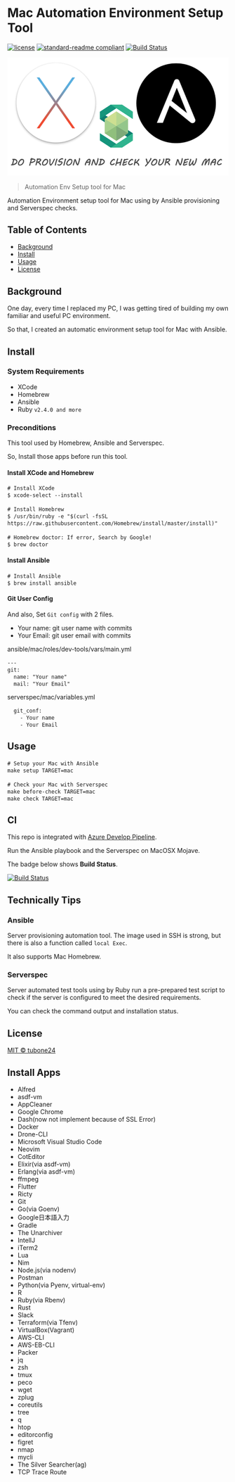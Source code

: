 # Mac Automation Environment Setup Tool

[![license](https://img.shields.io/github/license/tubone24/mac-auto-setup.svg)](LICENSE)
[![standard-readme compliant](https://img.shields.io/badge/readme%20style-standard-brightgreen.svg?style=flat-square)](https://github.com/RichardLitt/standard-readme)
[![Build Status](https://dev.azure.com/meitantei-conan/mac-auto-setup/_apis/build/status/tubone24.mac-auto-setup?branchName=master)](https://dev.azure.com/meitantei-conan/mac-auto-setup/_build/latest?definitionId=2&branchName=master)

![header](docs/images/header.png)

> Automation Env Setup tool for Mac

Automation Environment setup tool for Mac using by Ansible provisioning and Serverspec checks.

## Table of Contents

- [Background](#background)
- [Install](#install)
- [Usage](#usage)
- [License](#license)

## Background

One day, every time I replaced my PC, I was getting tired of building my own familiar and useful PC environment.

So that, I created an automatic environment setup tool for Mac with Ansible.


## Install

### System Requirements

- XCode
- Homebrew
- Ansible
- Ruby `v2.4.0 and more`

### Preconditions

This tool used by Homebrew, Ansible and Serverspec.

So, Install those apps before run this tool.

#### Install XCode and Homebrew

```
# Install XCode
$ xcode-select --install

# Install Homebrew
$ /usr/bin/ruby -e "$(curl -fsSL https://raw.githubusercontent.com/Homebrew/install/master/install)"

# Homebrew doctor: If error, Search by Google!
$ brew doctor
```

#### Install Ansible

```
# Install Ansible
$ brew install ansible
```

#### Git User Config

And also, Set `Git config` with 2 files.

- Your name: git user name with commits
- Your Email: git user email with commits

ansible/mac/roles/dev-tools/vars/main.yml
```
---
git:
  name: "Your name"
  mail: "Your Email"
```

serverspec/mac/variables.yml
```
  git_conf:
    - Your name
    - Your Email
```

## Usage

```
# Setup your Mac with Ansible
make setup TARGET=mac

# Check your Mac with Serverspec
make before-check TARGET=mac
make check TARGET=mac
```

## CI

This repo is integrated with [Azure Develop Pipeline](https://dev.azure.com/meitantei-conan/mac-auto-setup/_build?definitionId=2&_a=summary).

Run the Ansible playbook and the Serverspec on MacOSX Mojave.

The badge below shows **Build Status**.

[![Build Status](https://dev.azure.com/meitantei-conan/mac-auto-setup/_apis/build/status/tubone24.mac-auto-setup?branchName=master)](https://dev.azure.com/meitantei-conan/mac-auto-setup/_build/latest?definitionId=2&branchName=master)

## Technically Tips

### Ansible

Server provisioning automation tool. The image used in SSH is strong, but there is also a function called `local Exec`.

It also supports Mac Homebrew.

### Serverspec

Server automated test tools using by Ruby run a pre-prepared test script to check if the server is configured to meet the desired requirements.

You can check the command output and installation status.

## License

[MIT © tubone24](LICENSE)

## Install Apps
- Alfred
- asdf-vm
- AppCleaner
- Google Chrome
- Dash(now not implement because of SSL Error)
- Docker
- Drone-CLI
- Microsoft Visual Studio Code
- Neovim
- CotEditor
- Elixir(via asdf-vm)
- Erlang(via asdf-vm)
- ffmpeg
- Flutter
- Ricty
- Git
- Go(via Goenv)
- Google日本語入力
- Gradle
- The Unarchiver
- IntellJ
- iTerm2
- Lua
- Nim
- Node.js(via nodenv)
- Postman
- Python(via Pyenv, virtual-env)
- R
- Ruby(via Rbenv)
- Rust
- Slack
- Terraform(via Tfenv)
- VirtualBox(Vagrant)
- AWS-CLI
- AWS-EB-CLI
- Packer
- jq
- zsh
- tmux
- peco
- wget
- zplug
- coreutils
- tree
- q
- htop
- editorconfig
- figret
- nmap
- mycli
- The Silver Searcher(ag)
- TCP Trace Route
